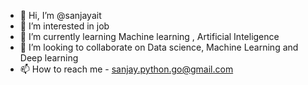 - 👋 Hi, I’m @sanjayait
- 👀 I’m interested in job
- 🌱 I’m currently learning Machine learning , Artificial Inteligence
- 💞️ I’m looking to collaborate on Data science, Machine Learning and Deep learning
- 📫 How to reach me - sanjay.python.go@gmail.com

<!---
sanjayait/sanjayait is a ✨ special ✨ repository because its `README.md` (this file) appears on your GitHub profile.
You can click the Preview link to take a look at your changes.
--->
